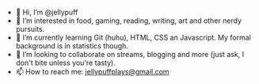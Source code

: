 - 👋 Hi, I’m @jellypuff
- 👀 I’m interested in food, gaming, reading, writing, art and other nerdy pursuits.  
- 🌱 I’m currently learning Git (huhu), HTML, CSS an Javascript. My formal background is in statistics though. 
- 💞️ I’m looking to collaborate on streams, blogging and more (just ask, I don't bite unless you're tasty).
- 📫 How to reach me: jellypuffplays@gmail.com

<!---
jellypuff/jellypuff is a ✨ special ✨ repository because its `README.md` (this file) appears on your GitHub profile.
You can click the Preview link to take a look at your changes.
--->
